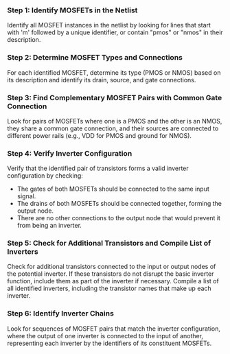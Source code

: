 
### Step 1: Identify MOSFETs in the Netlist
Identify all MOSFET instances in the netlist by looking for lines that start with 'm' followed by a unique identifier, or contain "pmos" or "nmos" in their description.

### Step 2: Determine MOSFET Types and Connections
For each identified MOSFET, determine its type (PMOS or NMOS) based on its description and identify its drain, source, and gate connections.

### Step 3: Find Complementary MOSFET Pairs with Common Gate Connection
Look for pairs of MOSFETs where one is a PMOS and the other is an NMOS, they share a common gate connection, and their sources are connected to different power rails (e.g., VDD for PMOS and ground for NMOS).

### Step 4: Verify Inverter Configuration
Verify that the identified pair of transistors forms a valid inverter configuration by checking:
- The gates of both MOSFETs should be connected to the same input signal.
- The drains of both MOSFETs should be connected together, forming the output node.
- There are no other connections to the output node that would prevent it from being an inverter.

### Step 5: Check for Additional Transistors and Compile List of Inverters
Check for additional transistors connected to the input or output nodes of the potential inverter. If these transistors do not disrupt the basic inverter function, include them as part of the inverter if necessary. Compile a list of all identified inverters, including the transistor names that make up each inverter.

### Step 6: Identify Inverter Chains
Look for sequences of MOSFET pairs that match the inverter configuration, where the output of one inverter is connected to the input of another, representing each inverter by the identifiers of its constituent MOSFETs.
